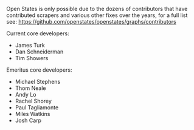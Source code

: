 Open States is only possible due to the dozens of contributors that have contributed scrapers and various other fixes over the years, for a full list see:
https://github.com/openstates/openstates/graphs/contributors

Current core developers:
* James Turk
* Dan Schneiderman
* Tim Showers


Emeritus core developers:
* Michael Stephens
* Thom Neale
* Andy Lo
* Rachel Shorey
* Paul Tagliamonte
* Miles Watkins
* Josh Carp
